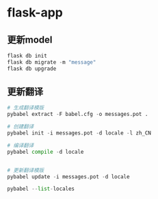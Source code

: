 # flask-app


## 
## 更新model
```python
flask db init
flask db migrate -m "message"
flask db upgrade
```

## 更新翻译
```python
# 生成翻译模版
pybabel extract -F babel.cfg -o messages.pot .

# 创建翻译
pybabel init -i messages.pot -d locale -l zh_CN

# 编译翻译
pybabel compile -d locale


# 更新翻译模版
pybabel update -i messages.pot -d locale

pybabel --list-locales 
```

